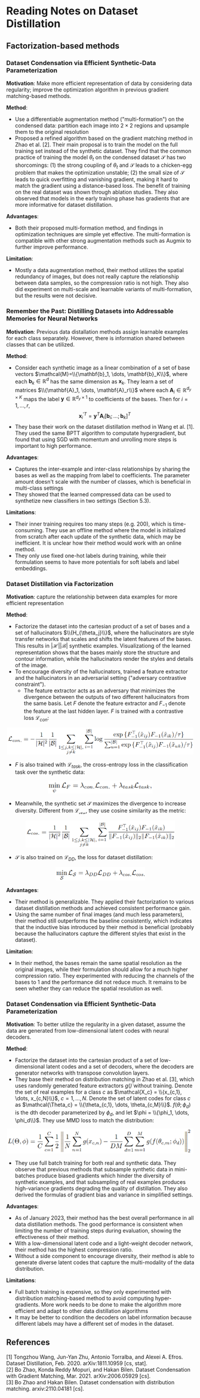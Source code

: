 # Reading Notes on Dataset Distillation
## Factorization-based methods
### Dataset Condensation via Efficient Synthetic-Data Parameterization
**Motivation**: Make more efficient representation of data by considering data regularity; improve the optimization algorithm in previous gradient matching-based methods.

**Method**: 
- Use a differentiable augmentation method ("multi-formation") on the condensed data: partition each image into $2 \times 2$ regions and upsample them to the original resolution
- Proposed a refined algorithm based on the gradient matching method in Zhao et al. [2]. Their main proposal is to train the model on the full training set instead of the synthetic dataset. They find that the common practice of training the model $\theta_t$ on the condensed dataset $\mathcal{S}$ has two shorcomings: (1) the strong coupling of $\theta_t$ and $\mathcal{S}$ leads to a chicken-egg problem that makes the optimization unstable; (2) the small size of $\mathcal{S}$ leads to quick overfitting and vanishing gradient, making it hard to match the gradient using a distance-based loss. The benefit of training on the real dataset was shown through ablation studies. They also observed that models in the early training phase has gradients that are more informative for dataset distillation.

**Advantages**: 
- Both their proposed multi-formation method, and findings in optimization techniques are simple yet effective. The multi-formation is compatible with other strong augmentation methods such as Augmix to further improve performance.

**Limitation**: 
- Mostly a data augmentation method, their method utilizes the spatial redundancy of images, but does not really capture the relationship between data samples, so the compression ratio is not high. They also did experiment on multi-scale and learnable variants of multi-formation, but the results were not decisive.

### Remember the Past: Distilling Datasets into Addressable Memories for Neural Networks
**Motivation**: Previous data distallation methods assign learnable examples for each class separately. However, there is information shared between classes that can be utilized.

**Method**: 
- Consider each synthetic image as a linear combination of a set of base vectors $\mathcal{M}=\\{\mathbf{b}_1, \dots, \mathbf{b}_K\\}$, where each $\mathbf{b}_k \in \mathbb{R}^d$ has the same dimension as $\mathbf{x}_k$. They learn a set of matrices $\\{\mathbf{A}_1, \dots, \mathbf{A}_r\\}$ where each $\mathbf{A}_i \in \mathbb{R}^{d_y \times K}$ maps the label $\mathbf{y} \in \mathbb{R}^{d_y \times 1}$ to coefficients of the bases. Then for $i=1, \dots, r$,
$${\mathbf{x}_i^{\prime}}^T = \mathbf{y}^{T} \mathbf{A}_i [\mathbf{b}_i; \dots ;\mathbf{b}_k]^T$$
- They base their work on the dataset distillation method in Wang et al. [1]. They used the same BPTT algorithm to computate hypergradient, but found that using SGD with momentum and unrolling more steps is important to high performance. 

**Advantages**: 
- Captures the inter-example and inter-class relationships by sharing the bases as well as the mapping from label to coefficients. The parameter amount doesn't scale with the number of classes, which is beneficial in multi-class settings
- They showed that the learned compressed data can be used to synthetize new classifiers in two settings (Section 5.3).

**Limitations**: 
- Their inner training requires too many steps (e.g. 200), which is time-consuming. They use an offline method where the model is initialized from scratch after each update of the synthetic data, which may be inefficient. It is unclear how their method would work with an online method.
- They only use fixed one-hot labels during training, while their formulation seems to have more potentials for soft labels and label embeddings.

### Dataset Distillation via Factorization
**Motivation**: capture the relationship between data examples for more efficient representation

**Method**: 
- Factorize the dataset into the cartesian product of a set of bases and a set of hallucinators $\\{H_{\theta_j}\\}$, where the hallucinators are style transfer networks that scales and shifts the latent features of the bases. This results in $|\mathcal{H}| |\mathcal{B}|$ synthetic examples. Visualizationg of the learned representation shows that the bases mainly store the structure and contour information, while the hallucinators render the styles and details of the image.
- To encourage diversity of the hallucinators, trained a feature extractor and the hallucinators in an adversarial setting ("adversary contrastive constraint"). 
  - The feature extractor acts as an adversary that minimizes the divergence between the outputs of two different hallucinators from the same basis. Let $F$ denote the feature extractor and $F_{-1}$ denote the feature at the last hidden layer. $F$ is trained with a contrastive loss $\mathcal{L}_{con}$:
<p align="center">
  <img src="https://github.com/Liu-Hy/reading-notes-dataset-distillation/blob/main/imgs/HaBa%20eq3.png" width="500" height="72"/>
</p>

  - $F$ is also trained with $\mathcal{L}_{task}$, the cross-entropy loss in the classification task over the synthetic data:
<p align="center">
  <img src="https://github.com/Liu-Hy/reading-notes-dataset-distillation/blob/main/imgs/HaBa%20eq%204.png" width="280" height="36"/>
</p>

  - Meanwhile, the synthetic set $\mathcal{S}$ maximizes the divergence to increase diversity. Different from $\mathcal{L_{con}}$, they use cosine similarity as the metric:
<p align="center">
  <img src="https://github.com/Liu-Hy/reading-notes-dataset-distillation/blob/main/imgs/HaBa%20eq%205.png" width="400" height="72"/>
</p>

- $\mathcal{S}$ is also trained on $\mathcal{L}_{DD}$, the loss for dataset distillation:

<p align="center">
  <img src="https://github.com/Liu-Hy/reading-notes-dataset-distillation/blob/main/imgs/HaBa%20eq6.png" width="240" height="36"/>
</p>

**Advantages**: 
- Their method is generalizable. They applied their factorization to various dataset distillation methods and achieved consistent performance gain. 
- Using the same number of final images (and much less parameters), their method still outperforms the baseline consistently, which indicates that the inductive bias introduced by their method is beneficial (probably because the hallucinators capture the different styles that exist in the dataset).

**Limitation**: 
- In their method, the bases remain the same spatial resolution as the original images, while their formulation should allow for a much higher compression ratio. They experimented with reducing the channels of the bases to 1 and the performance did not reduce much. It remains to be seen whether they can reduce the spatial resolution as well.

### Dataset Condensation via Efficient Synthetic-Data Parameterization
**Motivation**: To better utilize the regularity in a given dataset, assume the data are generated from low-dimensional latent codes with neural decoders.

**Method**: 
- Factorize the dataset into the cartesian product of a set of low-dimensional latent codes and a set of decoders, where the decoders are generator networks with transpose convolution layers.
- They base their method on distribution matching in Zhao et al. [3], which uses randomly generated feature extractors $g(\dot)$ without training. Denote the set of real examples for a class $c$ as $\mathcal{X_c} = \\{x_{c,1}, \dots, x_{c,N}\\}$, $c=1, \dots, N$. Denote the set of latent codes for class $c$ as $\mathcal{\Theta_c} = \\{\theta_{c,1}, \dots, \theta_{c,M}\\}$. $f(\theta; \phi_d)$ is the dth decoder parameterized by $\phi_d$, and let $\phi = \\{\phi_1, \dots, \phi_d\\}$. They use MMD loss to match the distribution:

<p align="center">
  <img src="https://github.com/Liu-Hy/reading-notes-dataset-distillation/blob/main/imgs/KFS%20eq1.png" width="500" height="66"/>
</p>

- They use full batch training for both real and synthetic data. They observe that previous methods that subsample synthetic data in mini-batches produce biased gradients which hinder the diversity of synthetic examples, and that subsampling of real examples produces high-variance gradients degrading the quality of distillation. They also derived the formulas of gradient bias and variance in simplified settings.

**Advantages**: 
- As of January 2023, their method has the best overall performance in all data distillation methods. The good performance is consistent when limiting the number of training steps during evaluation, showing the effectiveness of their method.
- With a low-dimensional latent code and a light-weight decoder network, their method has the highest compression ratio.
- Without a side component to encourage diversity, their method is able to generate diverse latent codes that capture the multi-modality of the data distribution.

**Limitations**:
- Full batch training is expensive, so they only experimented with distribution matching-based method to avoid computing hyper-gradients. More work needs to be done to make the algorithm more efficient and adapt to other data distillation algorithms
- It may be better to condition the decoders on label information because different labels may have a different set of modes in the dataset. 


## References
[1] Tongzhou Wang, Jun-Yan Zhu, Antonio Torralba, and Alexei A. Efros. Dataset Distillation, Feb. 2020. arXiv:1811.10959 [cs, stat].\
[2] Bo Zhao, Konda Reddy Mopuri, and Hakan Bilen. Dataset Condensation with Gradient Matching, Mar. 2021. arXiv:2006.05929 [cs]. \
[3] Bo Zhao and Hakan Bilen. Dataset condensation with distribution matching. arxiv:2110.04181 [cs].
